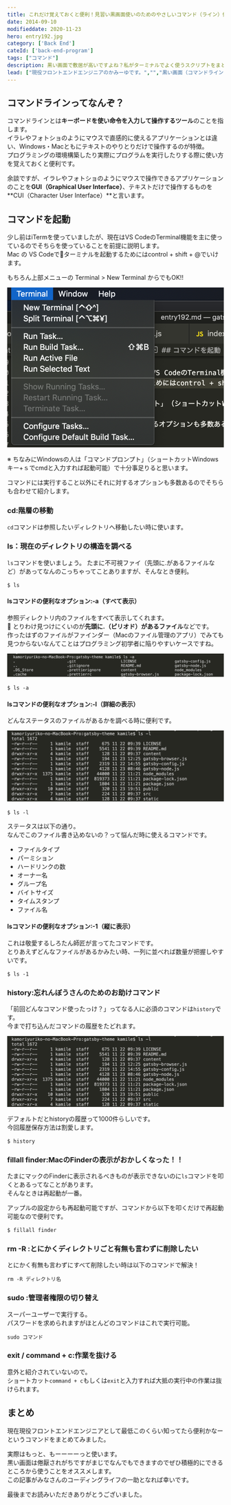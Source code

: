 ```yaml
---
title: これだけ覚えておくと便利！見習い黒画面使いのためのやさしいコマンド（ライン）修業
date: 2014-09-10
modifieddate: 2020-11-23
hero: entry192.jpg
category: ['Back End']
cateId: ['back-end-program']
tags: ["コマンド"]
description: 黒い画面で敷居が高いですよね？私がターミナルでよく使うスクリプトをまとめてみました。心者でこれだけ覚えていればハッピーになれること間違いなし。Mac前提で進めていきます！※この記事は2014月09月10日に書いたものをリライトしました。
lead: ["現役フロントエンドエンジニアのかみーゆです。","","黒い画面（コマンドライン）で敷居が高いですよね？","私がターミナルでよく使うスクリプトをまとめてみました。心者でこれだけ覚えていればハッピーになれること間違いなし。Mac前提で進めていきます！","※この記事は2014月09月10日に書いたものをリライトしました"]
---
```

## コマンドラインってなんぞ？
コマンドラインとは**キーボードを使い命令を入力して操作するツール**のことを指します。<br>
イラレやフォトショのようにマウスで直感的に使えるアプリケーションとは違い、Windows・Macともにテキストのやりとりだけで操作するのが特徴。<br>
プログラミングの環境構築したり実際にプログラムを実行したりする際に使い方を覚えておくと便利です。

余談ですが、イラレやフォトショのようにマウスで操作できるアプリケーションのことを**GUI（Graphical User Interface）**、テキストだけで操作するものを**CUI（Character User Interface）**と言います。

## コマンドを起動
少し前はiTermを使っていましたが、現在はVS CodeのTerminal機能を主に使っているのでそちらを使っていることを前提に説明します。<br>
Mac の VS Codeでターミナルを起動するためにはcontrol + shift + @でいけます。

もちろん上部メニューの Terminal > New Terminal からでもOK!!

![メニューTerminalのNew Terminal からターミナルを開く](./images/2014/entry192-1.png)

※ ちなみにWindowsの人は「コマンドプロンプト」（ショートカットWindowsキー+ｓでcmdと入力すれば起動可能）で十分事足りると思います。

コマンドには実行すること以外にそれに対するオプションも多数あるのでそちらも合わせて紹介します。

### cd:階層の移動
`cd`コマンドは参照したいディレクトリへ移動したい時に使います。

###  ls：現在のディレクトリの構造を調べる
`ls`コマンドを使いましょう。
たまに不可視ファイ（先頭に.があるファイルなど）があってなんのこっちゃってことありますが、そんなとき便利。

```
$ ls
```
#### lsコマンドの便利なオプション:-a（すべて表示）
参照ディレクトリ内のファイルをすべて表示してくれます。<br>
とりわけ見つけにくいのが**先頭に.（ピリオド）があるファイル**などです。<br>
作ったはずのファイルがファインダー（Macのファイル管理のアプリ）でみても見つからないなんてことはプログラミング初学者に陥りやすいケースですね。

![lsコマンドの便利なオプション:-a（すべて表示）](./images/2014/entry192-2.png)

```
$ ls -a
```
#### lsコマンドの便利なオプション:-l（詳細の表示）
どんなステータスのファイルがあるかを調べる時に便利です。

![メニューTerminalのNew Terminal からターミナルを開く](./images/2014/entry192-3.png)

```
$ ls -l
```
ステータスは以下の通り。<br>
なんでこのファイル書き込めないの？って悩んだ時に使えるコマンドです。
* ファイルタイプ
* パーミション
* ハードリンクの数
* オーナー名
* グループ名
* バイトサイズ
* タイムスタンプ
* ファイル名

#### lsコマンドの便利なオプション:-1（縦に表示）
これは敬愛するしろたん師匠が言ってたコマンドです。<br>
とりあえずどんなファイルがあるかみたい時、一列に並べれば数量が把握しやすいです。
```
$ ls -1
```

### history:忘れんぼうさんのためのお助けコマンド
「前回どんなコマンド使ったっけ？」ってなる人に必須のコマンドは`history`です。<br>
今まで打ち込んだコマンドの履歴をたどれます。

![historyコマンド:前回どんなコマンド使ったっけ？って人に使える](./images/2014/entry192-3.png)

デフォルトだとhistoryの履歴って1000件らしいです。<br>
今回履歴保存方法は割愛します。

```
$ history
```

### fillall finder:MacのFinderの表示がおかしくなった！！
たまにマックのFinderに表示されるべきものが表示できないのに`ls`コマンドを叩くとあるってなことがあります。<br>
そんなときは再起動が一番。

アップルの設定からも再起動可能ですが、コマンドから以下を叩くだけで再起動可能なので便利です。

```
$ fillall finder
```
### rm -R :とにかくディレクトリごと有無も言わずに削除したい
とにかく有無も言わずにすべて削除したい時は以下のコマンドで解決！

```
rm -R ディレクトリ名
```
### sudo :管理者権限の切り替え
スーパーユーザーで実行する。<br>
パスワードを求められますがほとんどのコマンドはこれで実行可能。
```
sudo コマンド
```
### exit / command + c:作業を抜ける
意外と紹介されていないので。<br>
ショートカット`command + c`もしくは`exit`と入力すれば大抵の実行中の作業は抜けられます。

## まとめ
現在現役フロントエンドエンジニアとして最低このくらい知ってたら便利かなーというコマンドをまとめてみました。

実際はもっと、もーーーーっと使います。<br>
黒い画面は倦厭されがちですがまじでなんでもできますのでぜひ積極的にできるところから使うことをオススメします。<br>
この記事がみなさんのコーディングライフの一助となれば幸いです。

最後までお読みいただきありがとうございました。
